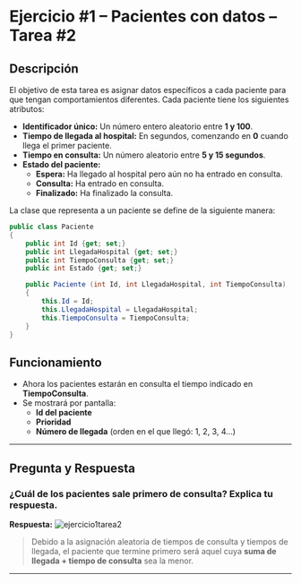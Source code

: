 # Ejercicio #1 – Pacientes con datos – Tarea #2

## Descripción

El objetivo de esta tarea es asignar datos específicos a cada paciente para que tengan comportamientos diferentes. Cada paciente tiene los siguientes atributos:

- **Identificador único:** Un número entero aleatorio entre **1 y 100**.
- **Tiempo de llegada al hospital:** En segundos, comenzando en **0** cuando llega el primer paciente.
- **Tiempo en consulta:** Un número aleatorio entre **5 y 15 segundos**.
- **Estado del paciente:**
  - **Espera:** Ha llegado al hospital pero aún no ha entrado en consulta.
  - **Consulta:** Ha entrado en consulta.
  - **Finalizado:** Ha finalizado la consulta.

La clase que representa a un paciente se define de la siguiente manera:

```csharp
public class Paciente
{
    public int Id {get; set;}
    public int LlegadaHospital {get; set;}
    public int TiempoConsulta {get; set;}
    public int Estado {get; set;}

    public Paciente (int Id, int LlegadaHospital, int TiempoConsulta)
    {
        this.Id = Id;
        this.LlegadaHospital = LlegadaHospital;
        this.TiempoConsulta = TiempoConsulta;
    }
}
```

## Funcionamiento

- Ahora los pacientes estarán en consulta el tiempo indicado en **TiempoConsulta**.
- Se mostrará por pantalla:
  - **Id del paciente**
  - **Prioridad**
  - **Número de llegada** (orden en el que llegó: 1, 2, 3, 4...)

---

## Pregunta y Respuesta

### ¿Cuál de los pacientes sale primero de consulta? Explica tu respuesta.

**Respuesta:**
![ejercicio1tarea2](https://github.com/user-attachments/assets/1e5e01b6-4906-4e7e-ac9d-1f89385dc075)

> Debido a la asignación aleatoria de tiempos de consulta y tiempos de llegada, el paciente que termine primero será aquel cuya **suma de llegada + tiempo de consulta** sea la menor.

---
